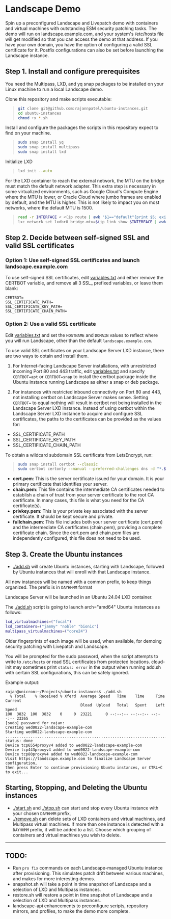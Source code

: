 # Landscape Demo

Spin up a preconfigured Landscape and Livepatch demo with containers and virtual machines with outstanding ESM security patching tasks. The demo will run on landscape.example.com, and your system's /etc/hosts file will get modified so that you can access the demo at that address. If you have your own domain, you have the option of configuring a valid SSL certificate for it. Postfix configurations can also be set before launching the Landscape instance.

## Step 1. Install and configure prerequisites

You need the Multipass, LXD, and yq snap packages to be installed on your Linux machine to run a local Landscape demo.

Clone this repository and make scripts executable:

> ```bash
> git clone git@github.com:rajannpatel/ubuntu-instances.git
> cd ubuntu-instances
> chmod +x *.sh
> ```

Install and configure the packages the scripts in this repository expect to find on your machine.

> ```bash
> sudo snap install yq
> sudo snap install multipass
> sudo snap install lxd
> ```

Initialize LXD

> ```bash
> lxd init --auto
> ```

For the LXD container to reach the external network, the MTU on the bridge must match the default network adapter. This extra step is necessary in some virtualized environments, such as Google Cloud's Compute Engine where the MTU is lower, or Oracle Cloud where jumbo frames are enabled by default, and the MTU is higher. This is not likely to impact you on most networks, where the default MTU is 1500.

> ```bash
> read -r INTERFACE < <(ip route | awk '$1=="default"{print $5; exit}')
> lxc network set lxdbr0 bridge.mtu=$(ip link show $INTERFACE | awk '/mtu/ {print $5}')
> ```

## Step 2. Decide between self-signed SSL and valid SSL certificates

### Option 1: Use self-signed SSL certificates and launch landscape.example.com

To use self-signed SSL certificates, edit [variables.txt](variables.txt) and either remove the CERTBOT variable, and remove all 3 SSL_ prefixed variables, or leave them blank:

```text
CERTBOT=
SSL_CERTIFICATE_PATH=
SSL_CERTIFICATE_KEY_PATH=
SSL_CERTIFICATE_CHAIN_PATH=
```

### Option 2: Use a valid SSL certificate

Edit [variables.txt](variables.txt) and set the `HOSTNAME` and `DOMAIN` values to reflect where you will run Landscape, other than the default `landscape.example.com`.

To use valid SSL certificates on your Landscape Server LXD instance, there are two ways to obtain and install them.

1.  For Internet-facing Landscape Server installations, with unrestricted incoming Port 80 and 443 traffic, edit [variables.txt](variables.txt) and specify `CERTBOT=apt` or `CERTBOT=snap` to install the certbot package inside the Ubuntu instance running Landscape as either a snap or deb package.

2.  For instances with restricted inbound connectivity on Port 80 and 443, not installing certbot on Landscape Server makes sense. Setting `CERTBOT=` to equal nothing will result in certbot not being installed in the Landscape Server LXD instance. Instead of using certbot within the Landscape Server LXD instance to acquire and configure SSL certificates, the paths to the certificates can be provided as the values for:
   - SSL_CERTIFICATE_PATH
   - SSL_CERTIFICATE_KEY_PATH
   - SSL_CERTIFICATE_CHAIN_PATH

To obtain a wildcard subdomain SSL certificate from LetsEncrypt, run:

> ```bash
> sudo snap install certbot --classic
> sudo certbot certonly --manual --preferred-challenges dns -d "*.$(grep '^DOMAIN=' variables.txt | cut -d'=' -f2)"
> ```

-  **cert.pem**: This is the server certificate issued for your domain. It is your primary certificate that identifies your server.
-  **chain.pem**: This file contains the intermediate CA certificates needed to establish a chain of trust from your server certificate to the root CA certificate. In many cases, this file is what you need for the CA certificate(s).
-  **privkey.pem**: This is your private key associated with the server certificate. It should be kept secure and private.
-  **fullchain.pem**: This file includes both your server certificate (cert.pem) and the intermediate CA certificates (chain.pem), providing a complete certificate chain. Since the cert.pem and chain.pem files are independently configured, this file does not need to be used.

## Step 3. Create the Ubuntu instances

-  [./add.sh](add.sh) will create Ubuntu instances, starting with Landscape, followed by Ubuntu instances that will enroll with that Landscape instance.

All new instances will be named with a common prefix, to keep things organized. The prefix is in `DAYHHMM` format

Landscape Server will be launched in an Ubuntu 24.04 LXD container.

The [./add.sh](add.sh) script is going to launch arch="amd64" Ubuntu instances as follows:

```bash
lxd_virtualmachines=("focal")
lxd_containers=("jammy" "noble" "bionic")
multipass_virtualmachines=("core24")
```

Older fingerprints of each image will be used, when available, for demoing security patching with Livepatch and Landscape.

You will be prompted for the sudo password, when the script attempts to write to `/etc/hosts` or read SSL certificates from protected locations. cloud-init may sometimes print `status: error` in the output when running add.sh with certain SSL configurations, this can be safely ignored.

Example output:

```text
rajan@unicron:~/Projects/ubuntu-instances$ ./add.sh 
  % Total    % Received % Xferd  Average Speed   Time    Time     Time  Current
                                 Dload  Upload   Total   Spent    Left  Speed
100  3832  100  3832    0     0  23221      0 --:--:-- --:--:-- --:--:-- 23365
[sudo] password for rajan: 
Creating wed0022-landscape-example-com
Starting wed0022-landscape-example-com    
................................................................................................................................................................................................................................................................................................................................................................................................................................................................................................................................................................................................................................................
status: done
Device tcp6554proxyv4 added to wed0022-landscape-example-com
Device tcp443proxyv4 added to wed0022-landscape-example-com
Device tcp80proxyv4 added to wed0022-landscape-example-com
Visit https://landscape.example.com to finalize Landscape Server configuration,
then press Enter to continue provisioning Ubuntu instances, or CTRL+C to exit...
```

## Starting, Stopping, and Deleting the Ubuntu instances

-  [./start.sh](start.sh) and [./stop.sh](stop.sh) can start and stop every Ubuntu instance with your chosen `DAYHHMM` prefix, 
-  [./remove.sh](stop.sh) can delete sets of LXD containers and virtual machines, and Multipass virtual machines. If more than one instance is detected with a `DAYHHMM` prefix, it will be added to a list. Choose which grouping of containers and virtual machines you wish to delete.

---

## TODO:

- Run `pro fix` commands on each Landscape-managed Ubuntu instance after provisioning. This simulates patch drift between various machines, and makes for more interesting demos.
- snapshot.sh will take a point in time snapshot of Landscape and a selection of LXD and Multipass instances.
- restore.sh will restore a point in time snapshot of Landscape and a selection of LXD and Multipass instances.
- landscape-api enhancements to preconfigure scripts, repository mirrors, and profiles, to make the demo more complete.
